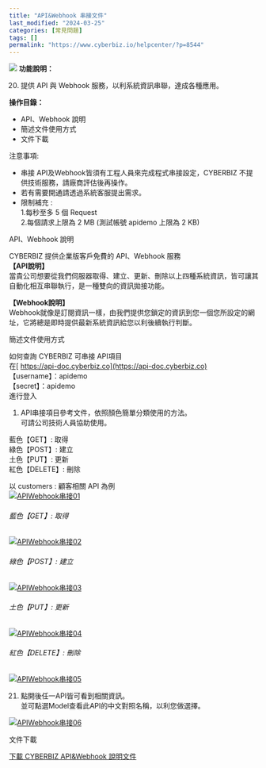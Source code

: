 ```yaml
---
title: "API&Webhook 串接文件"
last_modified: "2024-03-25"
categories: [常見問題]
tags: []
permalink: "https://www.cyberbiz.io/helpcenter/?p=8544"
---
```


![](https://www.cyberbiz.io/helpcenter/wp-content/uploads/PLUS版3.png)
**功能說明：**  

20. 提供 API 與 Webhook 服務，以利系統資訊串聯，達成各種應用。 

**操作目錄：**

* API、Webhook 說明
* 簡述文件使用方式
* 文件下載

注意事項:  

* 串接 API及Webhook皆須有工程人員來完成程式串接設定，CYBERBIZ 不提供技術服務，請廠商評估後再操作。
* 若有需要開通請透過系統客服提出需求。
* 限制補充 :   
1.每秒至多 5 個 Request  
2.每個請求上限為 2 MB (測試帳號 apidemo 上限為 2 KB)



API、Webhook 說明  

CYBERBIZ 提供企業版客戶免費的 API、Webhook 服務  
**【API說明】**  
當貴公司想要從我們伺服器取得、建立、更新、刪除以上四種系統資訊，皆可讓其自動化相互串聯執行，是一種雙向的資訊拋接功能。  

**【Webhook說明】**  
Webhook就像是訂閱資訊一樣，由我們提供您鎖定的資訊到您一個您所設定的網址，它將總是即時提供最新系統資訊給您以利後續執行判斷。  


簡述文件使用方式  

如何查詢 CYBERBIZ 可串接 API項目  
在[ https://api-doc.cyberbiz.co](https://api-doc.cyberbiz.co)  
【username】：apidemo  
【secret】：apidemo  
進行登入  


1. API串接項目參考文件，依照顏色簡單分類使用的方法。  
可請公司技術人員協助使用。  

藍色【GET】: 取得  
綠色【POST】: 建立  
土色【PUT】: 更新  
紅色【DELETE】: 刪除  

以 customers : 顧客相關 API 為例  
[![APIWebhook串接01](https://www.cyberbiz.io/support/wp-content/uploads/2021/09/APIWebhook串接01.png)](https://www.cyberbiz.io/support/wp-content/uploads/2021/09/APIWebhook串接01.png)

###### 藍色【GET】: 取得

[![APIWebhook串接02](https://www.cyberbiz.io/support/wp-content/uploads/2021/09/APIWebhook串接02.png)](https://www.cyberbiz.io/support/wp-content/uploads/2021/09/APIWebhook串接02.png)

###### 綠色【POST】: 建立

[![APIWebhook串接03](https://www.cyberbiz.io/support/wp-content/uploads/2021/09/APIWebhook串接03.png)](https://www.cyberbiz.io/support/wp-content/uploads/2021/09/APIWebhook串接03.png)

###### 土色【PUT】: 更新

[![APIWebhook串接04](https://www.cyberbiz.io/support/wp-content/uploads/2021/09/APIWebhook串接04.png)](https://www.cyberbiz.io/support/wp-content/uploads/2021/09/APIWebhook串接04.png)

###### 紅色【DELETE】: 刪除

[![APIWebhook串接05](https://www.cyberbiz.io/support/wp-content/uploads/2021/09/APIWebhook串接05.png)](https://www.cyberbiz.io/support/wp-content/uploads/2021/09/APIWebhook串接05.png)

21. 點開後任一API皆可看到相關資訊。  
並可點選Model查看此API的中文對照名稱，以利您做選擇。  

[![APIWebhook串接06](https://www.cyberbiz.io/support/wp-content/uploads/2021/09/APIWebhook串接06.png)](https://www.cyberbiz.io/support/wp-content/uploads/2021/09/APIWebhook串接06.png)


文件下載  


[ 下載 CYBERBIZ API&Webhook 說明文件 ](https://www.cyberbiz.io/support/wp-content/uploads/CYBERBIZ-API_Webhook說明文件-20230428.pdf)




